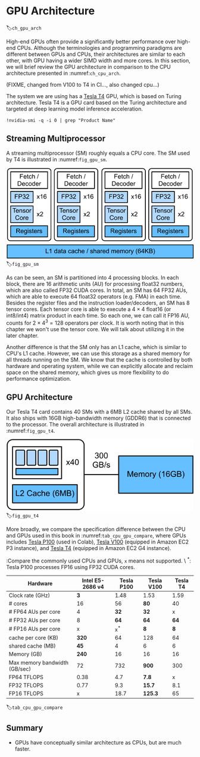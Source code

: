 # GPU Architecture
:label:`ch_gpu_arch`


High-end GPUs often provide a significantly better performance over high-end CPUs. Although the terminologies and programming paradigms are different between GPUs and CPUs, their architectures are similar to each other, with GPU having a wider SIMD width and more cores. In this section, we will brief review the GPU architecture in comparison to the CPU architecture presented in :numref:`ch_cpu_arch`.

(FIXME, changed from V100 to T4 in CI..., also changed cpu...)

The system we are using has a [Tesla T4](https://www.nvidia.com/content/dam/en-zz/Solutions/design-visualization/technologies/turing-architecture/NVIDIA-Turing-Architecture-Whitepaper.pdf) GPU, which is based on Turing architecture. Tesla T4 is a GPU card based on the Turing architecture and targeted at deep learning model inference acceleration.

```{.python .input}
!nvidia-smi -q -i 0 | grep "Product Name"
```

## Streaming Multiprocessor

A streaming multiprocessor (SM) roughly equals a CPU core. The SM used by T4 is illustrated in :numref:`fig_gpu_sm`.

![A streaming multiprocessor in Tesla T4](../img/gpu_sm.svg)
:label:`fig_gpu_sm`

As can be seen, an SM is partitioned into 4 processing blocks. In each block, there are 16 arithmetic units (AU) for processing float32 numbers, which are also called FP32 CUDA cores.
In total, an SM has 64 FP32 AUs, which are able to execute 64 float32 operators (e.g. FMA) in each time. Besides the register files and the instruction loader/decoders, an SM has 8 tensor cores. Each tensor core is able to execute a $4\times 4$ float16 (or int8/int4) matrix product in each time. So each one, we can call it FP16 AU, counts for $2\times 4^3=128$ operators per clock. It is worth noting that in this chapter we won't use the tensor core. We will talk about utilizing it in the later chapter.

Another difference is that the SM only has an L1 cache, which is similar to CPU's L1 cache. However, we can use this storage as a shared memory for all threads running on the SM. We know that the cache is controlled by both hardware and operating system, while we can explicitly allocate and reclaim space on the shared memory, which gives us more flexibility to do performance optimization.

## GPU Architecture

Our Tesla T4 card contains 40 SMs with a 6MB L2 cache shared by all SMs. It also ships with 16GB high-bandwidth memory (GDDR6) that is connected to the processor. The overall architecture is illustrated in :numref:`fig_gpu_t4`.

![The Tesla T4 Architecture](../img/gpu_t4.svg)
:label:`fig_gpu_t4`

More broadly, we compare the specification difference between the CPU and GPUs used in this book in :numref:`tab_cpu_gpu_compare`, where GPUs includes
[Tesla P100](https://images.nvidia.com/content/pdf/tesla/whitepaper/pascal-architecture-whitepaper.pdf) (used in Colab),
[Tesla V100](https://images.nvidia.com/content/volta-architecture/pdf/volta-architecture-whitepaper.pdf) (equipped in Amazon EC2 P3 instance),
and [Tesla T4](https://www.nvidia.com/content/dam/en-zz/Solutions/design-visualization/technologies/turing-architecture/NVIDIA-Turing-Architecture-Whitepaper.pdf) (equipped in Amazon EC2 G4 instance).

:Compare the commonly used CPUs and GPUs, `x` means not supported. \ $^*$: Tesla P100 processes FP16 using FP32 CUDA cores.

|Hardware | Intel E5-2686 v4 | Tesla P100 | Tesla V100 | Tesla T4 |
|------|------|------|------|------|
| Clock rate (GHz) | **3** | 1.48 | 1.53 | 1.59 |
| # cores | 16 | 56 | **80** | 40 |
| # FP64 AUs per core | 4 | **32** | **32** | x |
| # FP32 AUs per core | 8 | **64** | **64** | **64** |
| # FP16 AUs per core | x | x$^*$ | **8** | **8** |
| cache per core (KB) | **320** | 64 | 128 | 64 |
| shared cache (MB)| **45** | 4 | 6 | 6 |
| Memory (GB) | **240** | 16 | 16 | 16 |
| Max memory bandwidth (GB/sec) | 72 | 732 | **900** | 300 |
| FP64 TFLOPS | 0.38 | 4.7 | **7.8** | x |
| FP32 TFLOPS | 0.77 | 9.3 | **15.7** | 8.1 |
| FP16 TFLOPS | x | 18.7 | **125.3** | 65 |
:label:`tab_cpu_gpu_compare`

## Summary

- GPUs have conceptually similar architecture as CPUs, but are much faster.
